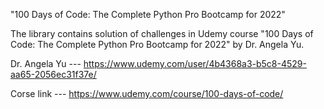 "100 Days of Code: The Complete Python Pro Bootcamp for 2022"


The library contains solution of challenges in Udemy course "100 Days of Code: The Complete Python Pro Bootcamp for 2022" by Dr. Angela Yu.

Dr. Angela Yu --- https://www.udemy.com/user/4b4368a3-b5c8-4529-aa65-2056ec31f37e/

Corse link --- https://www.udemy.com/course/100-days-of-code/
